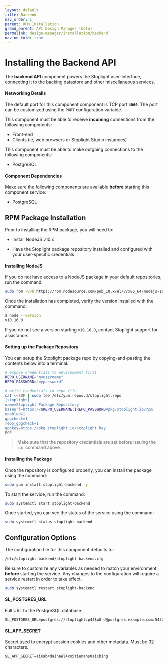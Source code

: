 ```yaml
---
layout: default
title: Backend
nav_order: 1
parent: RPM Installation
grand_parent: API Design Manager (beta)
permalink: design-manager/installation/backend
nav_no_fold: true
---
```


# Installing the Backend API

The **backend API** component powers the Stoplight user-interface, connecting
it to the backing datastore and other miscellaneous services.

#### Networking Details

The default port for this component component is TCP port **`4060`**. The port can be
customized using the `PORT` configuration variable.

This component must be able to receive **incoming** connections from the
following components:

- Front-end
- Clients (ie, web browsers or Stoplight Studio instances)

This component must be able to make outgoing connections to the following
components:

- PostgreSQL

#### Component Dependencies

Make sure the following components are available **before** starting this
component service:

- PostgreSQL

## RPM Package Installation

Prior to installing the RPM package, you will need to:

- Install NodeJS v10.x

- Have the Stoplight package repository installed and configured with your
  user-specific credentials

#### Installing NodeJS

If you do not have access to a NodeJS package in your default repositories, run the command:

```bash
sudo rpm -Uvh https://rpm.nodesource.com/pub_10.x/el/7/x86_64/nodejs-10.16.0-1nodesource.x86_64.rpm
```

Once the installation has completed, verify the version installed with the command:

```bash
$ node --version
v10.16.0
```

If you do not see a version starting `v10.16.0`, contact Stoplight support for assistance.

#### Setting up the Package Repository

You can setup the Stoplight package repo by copying-and-pasting the contents
below into a terminal:

```bash
# expose credentials to environment first
REPO_USERNAME="myusername"
REPO_PASSWORD="mypassword"

# write credentials to repo file
cat <<EOF | sudo tee /etc/yum.repos.d/stoplight.repo
[stoplight]
name=Stoplight Package Repository
baseurl=https://$REPO_USERNAME:$REPO_PASSWORD@pkg.stoplight.io/rpm
enabled=1
gpgcheck=1
repo_gpgcheck=1
gpgkey=https://pkg.stoplight.io/stoplight.key
EOF
```

> Make sure that the repository credentials are set before issuing the `cat` command above.

#### Installing the Package

Once the repository is configured properly, you can install the package using
the command:

```bash
sudo yum install stoplight-backend -y
```

To start the service, run the command:

```bash
sudo systemctl start stoplight-backend
```

Once started, you can see the status of the service using the command:

```bash
sudo systemctl status stoplight-backend
```

## Configuration Options

The configuration file for this component defaults to:

```bash
/etc/stoplight-backend/stoplight-backend.cfg
```

Be sure to customize any variables as needed to match your environment
**before** starting the service. Any changes to the configuration will require a
service restart in order to take effect.

```bash
sudo systemctl restart stoplight-backend
```

#### SL_POSTGRES_URL

Full URL to the PostgreSQL database.

```
SL_POSTGRES_URL=postgres://stoplight:p4$$w0rd@postgres.example.com:5432/stoplight
```

#### SL_APP_SECRET

Secret used to encrypt session cookies and other metadata. Must be 32
characters.

```
SL_APP_SECRET=aiXab4dainael4xo5tienahs0aiChing
```
